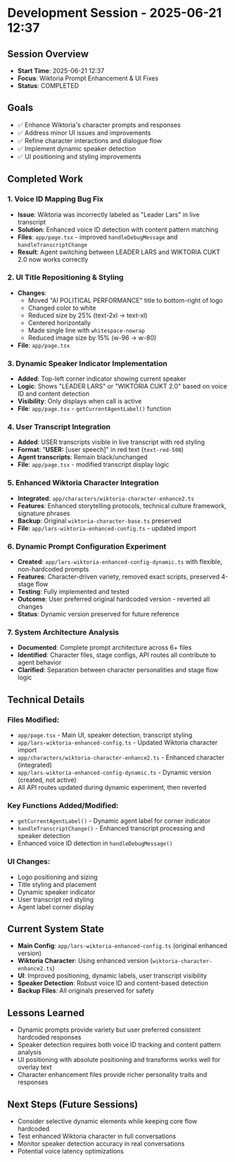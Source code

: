 # Development Session - 2025-06-21 12:37

## Session Overview
- **Start Time**: 2025-06-21 12:37
- **Focus**: Wiktoria Prompt Enhancement & UI Fixes
- **Status**: COMPLETED

## Goals
- ✅ Enhance Wiktoria's character prompts and responses
- ✅ Address minor UI issues and improvements
- ✅ Refine character interactions and dialogue flow
- ✅ Implement dynamic speaker detection
- ✅ UI positioning and styling improvements

## Completed Work

### 1. Voice ID Mapping Bug Fix
- **Issue**: Wiktoria was incorrectly labeled as "Leader Lars" in live transcript
- **Solution**: Enhanced voice ID detection with content pattern matching
- **Files**: `app/page.tsx` - improved `handleDebugMessage` and `handleTranscriptChange`
- **Result**: Agent switching between LEADER LARS and WIKTORIA CUKT 2.0 now works correctly

### 2. UI Title Repositioning & Styling
- **Changes**:
  - Moved "AI POLITICAL PERFORMANCE" title to bottom-right of logo
  - Changed color to white
  - Reduced size by 25% (text-2xl → text-xl)
  - Centered horizontally
  - Made single line with `whitespace-nowrap`
  - Reduced image size by 15% (w-96 → w-80)
- **File**: `app/page.tsx`

### 3. Dynamic Speaker Indicator Implementation
- **Added**: Top-left corner indicator showing current speaker
- **Logic**: Shows "LEADER LARS" or "WIKTORIA CUKT 2.0" based on voice ID and content detection
- **Visibility**: Only displays when call is active
- **File**: `app/page.tsx` - `getCurrentAgentLabel()` function

### 4. User Transcript Integration
- **Added**: USER transcripts visible in live transcript with red styling
- **Format**: "**USER:** [user speech]" in red text (`text-red-500`)
- **Agent transcripts**: Remain black/unchanged
- **File**: `app/page.tsx` - modified transcript display logic

### 5. Enhanced Wiktoria Character Integration
- **Integrated**: `app/characters/wiktoria-character-enhance2.ts`
- **Features**: Enhanced storytelling protocols, technical culture framework, signature phrases
- **Backup**: Original `wiktoria-character-base.ts` preserved
- **File**: `app/lars-wiktoria-enhanced-config.ts` - updated import

### 6. Dynamic Prompt Configuration Experiment
- **Created**: `app/lars-wiktoria-enhanced-config-dynamic.ts` with flexible, non-hardcoded prompts
- **Features**: Character-driven variety, removed exact scripts, preserved 4-stage flow
- **Testing**: Fully implemented and tested
- **Outcome**: User preferred original hardcoded version - reverted all changes
- **Status**: Dynamic version preserved for future reference

### 7. System Architecture Analysis
- **Documented**: Complete prompt architecture across 6+ files
- **Identified**: Character files, stage configs, API routes all contribute to agent behavior
- **Clarified**: Separation between character personalities and stage flow logic

## Technical Details

### Files Modified:
- `app/page.tsx` - Main UI, speaker detection, transcript styling
- `app/lars-wiktoria-enhanced-config.ts` - Updated Wiktoria character import
- `app/characters/wiktoria-character-enhance2.ts` - Enhanced character (integrated)
- `app/lars-wiktoria-enhanced-config-dynamic.ts` - Dynamic version (created, not active)
- All API routes updated during dynamic experiment, then reverted

### Key Functions Added/Modified:
- `getCurrentAgentLabel()` - Dynamic agent label for corner indicator
- `handleTranscriptChange()` - Enhanced transcript processing and speaker detection
- Enhanced voice ID detection in `handleDebugMessage()`

### UI Changes:
- Logo positioning and sizing
- Title styling and placement
- Dynamic speaker indicator
- User transcript red styling
- Agent label corner display

## Current System State
- **Main Config**: `app/lars-wiktoria-enhanced-config.ts` (original enhanced version)
- **Wiktoria Character**: Using enhanced version (`wiktoria-character-enhance2.ts`)
- **UI**: Improved positioning, dynamic labels, user transcript visibility
- **Speaker Detection**: Robust voice ID and content-based detection
- **Backup Files**: All originals preserved for safety

## Lessons Learned
- Dynamic prompts provide variety but user preferred consistent hardcoded responses
- Speaker detection requires both voice ID tracking and content pattern analysis
- UI positioning with absolute positioning and transforms works well for overlay text
- Character enhancement files provide richer personality traits and responses

## Next Steps (Future Sessions)
- Consider selective dynamic elements while keeping core flow hardcoded
- Test enhanced Wiktoria character in full conversations
- Monitor speaker detection accuracy in real conversations
- Potential voice latency optimizations